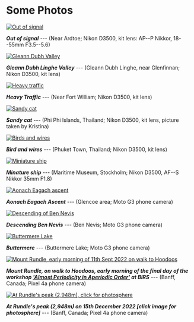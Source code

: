 # Some Photos


[![Out of signal](../../photos/s_out_of_signal.jpg)](../../photos/out_of_signal.jpg)

***Out of signal*** --- (Near Ardtoe; Nikon D3500, kit lens: AP--P Nikkor, 18--55mm F3.5--5.6)

[![Gleann Dubh Valley](../../photos/s_gleann_dubh_linghe.jpg)](../../photos/gleann_dubh_linghe.jpg)

***Gleann Dubh Linghe Valley*** --- (Gleann Dubh Linghe, near Glenfinnan; Nikon D3500, kit lens)

[![Heavy traffic](../../photos/s_heavy_traffic.jpg)](../../photos/heavy_traffic.jpg)

***Heavy Traffic*** --- (Near Fort William; Nikon D3500, kit lens)

[![Sandy cat](../../photos/s_sandy_cat.jpg)](../../photos/sandy_cat.jpg)

***Sandy cat*** --- (Phi Phi Islands, Thailand; Nikon D3500, kit lens, picture taken by Kristina)

[![Birds and wires](../../photos/s_bird_wire.jpg)](../../photos/bird_wire.jpg)

***Bird and wires*** --- (Phuket Town, Thailand; Nikon D3500, kit lens)

[![Miniature ship](../../photos/s_tiny_ship.jpg)](../../photos/tiny_ship.jpg)

***Minature ship*** --- (Maritime Museum, Stockholm; Nikon D3500, AF--S Nikkor 35mm F1.8)

[![Aonach Eagach ascent](../../photos/s_aonach_eagach.jpg)](../../photos/aonach_eagach.jpg)

***Aonach Eagach Ascent*** --- (Glencoe area; Moto G3 phone camera)

[![Descending of Ben Nevis](../../photos/s_ben_nevis_descent.jpg)](../../photos/ben_nevis_descent.jpg)

***Descending Ben Nevis*** --- (Ben Nevis; Moto G3 phone camera)

[![Buttermere Lake](../../photos/s_buttermere.jpg)](../../photos/buttermere.jpg)

***Buttermere*** --- (Buttermere Lake; Moto G3 phone camera)

[![Mount Rundle, early morning of 11th Sept 2022 on walk to Hoodoos](../../photos/s_early_rundle.jpg)](../../photos/early_rundle.jpg)

***Mount Rundle, on walk to Hoodoos, early morning of the final day of the workshop ['Almost Periodicity in Aperiodic Order'](http://www.birs.ca/events/2022/2-day-workshops/22w2232/) at BIRS*** --- (Banff, Canada; Pixel 4a phone camera)

[![At Rundle's peak (2,948m), click for photosphere](../../photos/s_on_rundle.jpg)](https://photos.google.com/share/AF1QipNRkQBkQiStYYXViQRwKjzhP8ccCcFRPC1EYHbGoY0KhZiTyks0dvV6WQF-0MwYWw/photo/AF1QipOD0a4ZlltXOqmUXMrYDCB7FTPS3Q7A-NnX6kd-?key=bXdBdkJCaHZpYlFBZVFpU2djZUJGWGNHdFN5T3hB)

***At Rundle's peak (2,948m) on 15th December 2022 [click image for photosphere]*** --- (Banff, Canada; Pixel 4a phone camera)

